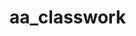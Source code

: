 # aa_classwork
 
 
 
 
 
                     
                     
             
                     
             
                     
